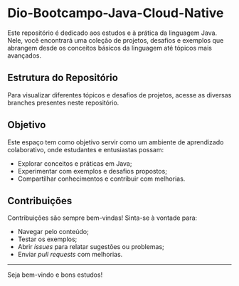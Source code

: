 # Dio-Bootcampo-Java-Cloud-Native

Este repositório é dedicado aos estudos e à prática da linguagem Java. Nele, você encontrará uma coleção de projetos, desafios e exemplos que abrangem desde os conceitos básicos da linguagem até tópicos mais avançados.

## Estrutura do Repositório

Para visualizar diferentes tópicos e desafios de projetos, acesse as diversas branches presentes neste repositório.

## Objetivo

Este espaço tem como objetivo servir como um ambiente de aprendizado colaborativo, onde estudantes e entusiastas possam:
- Explorar conceitos e práticas em Java;
- Experimentar com exemplos e desafios propostos;
- Compartilhar conhecimentos e contribuir com melhorias.

## Contribuições

Contribuições são sempre bem-vindas! Sinta-se à vontade para:
- Navegar pelo conteúdo;
- Testar os exemplos;
- Abrir _issues_ para relatar sugestões ou problemas;
- Enviar _pull requests_ com melhorias.

---

Seja bem-vindo e bons estudos!
